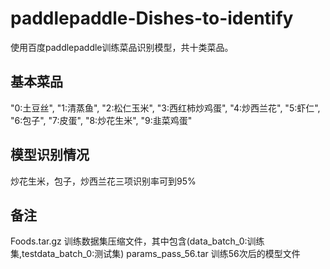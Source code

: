 # paddlepaddle-Dishes-to-identify
使用百度paddlepaddle训练菜品识别模型，共十类菜品。
## 基本菜品
"0:土豆丝", "1:清蒸鱼", "2:松仁玉米", "3:西红柿炒鸡蛋", "4:炒西兰花", "5:虾仁", "6:包子", "7:皮蛋", "8:炒花生米", "9:韭菜鸡蛋"
## 模型识别情况
 炒花生米，包子，炒西兰花三项识别率可到95%
## 备注
 Foods.tar.gz 训练数据集压缩文件，其中包含(data_batch_0:训练集,testdata_batch_0:测试集)
 params_pass_56.tar 训练56次后的模型文件
